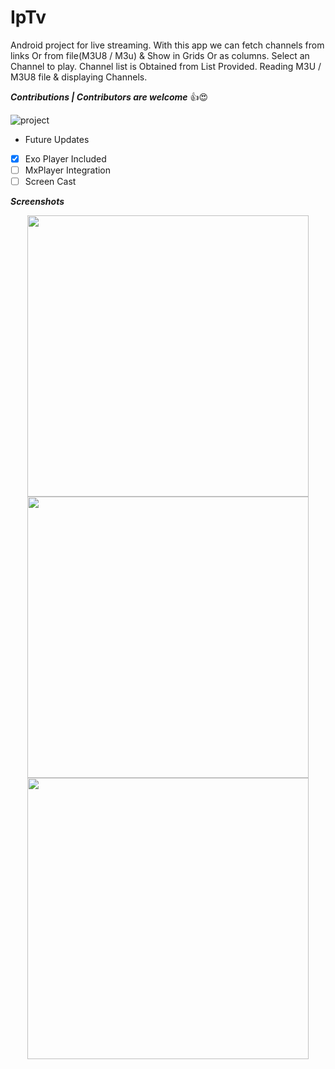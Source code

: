 # IpTv
Android project for live streaming. With this app we can fetch channels from links Or from file(M3U8 / M3u) & Show in Grids Or as columns.
Select an Channel to play.
Channel list is Obtained from List Provided.
Reading M3U / M3U8 file & displaying Channels.

***Contributions | Contributors are welcome*** 👍😍

![project](https://img.shields.io/badge/Project-delayed-orange.svg)

* Future Updates
- [x] Exo Player Included
- [ ] MxPlayer Integration
- [ ] Screen Cast

***Screenshots***
<p align='center'>
    <img src="https://github.com/sajjadjaved01/iptv/blob/master/Screenshot_2018-05-27-11-28-56.png" height="450px"/>
    <img src="https://github.com/sajjadjaved01/iptv/blob/master/Screenshot_2018-05-27-11-27-05.png" height="450px"/>
    <img src="https://github.com/sajjadjaved01/iptv/blob/master/Screenshot_2018-05-27-11-28-09.png" height="450px"/>
</p>
